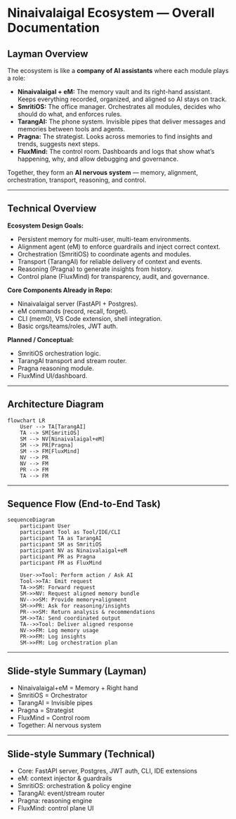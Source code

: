 # Ninaivalaigal Ecosystem — Overall Documentation

## Layman Overview
The ecosystem is like a **company of AI assistants** where each module plays a role:

- **Ninaivalaigal + eM:** The memory vault and its right-hand assistant. Keeps everything recorded, organized, and aligned so AI stays on track.  
- **SmritiOS:** The office manager. Orchestrates all modules, decides who should do what, and enforces rules.  
- **TarangAI:** The phone system. Invisible pipes that deliver messages and memories between tools and agents.  
- **Pragna:** The strategist. Looks across memories to find insights and trends, suggests next steps.  
- **FluxMind:** The control room. Dashboards and logs that show what’s happening, why, and allow debugging and governance.  

Together, they form an **AI nervous system** — memory, alignment, orchestration, transport, reasoning, and control.

---

## Technical Overview
**Ecosystem Design Goals:**  
- Persistent memory for multi-user, multi-team environments.  
- Alignment agent (eM) to enforce guardrails and inject correct context.  
- Orchestration (SmritiOS) to coordinate agents and modules.  
- Transport (TarangAI) for reliable delivery of context and events.  
- Reasoning (Pragna) to generate insights from history.  
- Control plane (FluxMind) for transparency, audit, and governance.  

**Core Components Already in Repo:**  
- Ninaivalaigal server (FastAPI + Postgres).  
- eM commands (record, recall, forget).  
- CLI (mem0), VS Code extension, shell integration.  
- Basic orgs/teams/roles, JWT auth.  

**Planned / Conceptual:**  
- SmritiOS orchestration logic.  
- TarangAI transport and stream router.  
- Pragna reasoning module.  
- FluxMind UI/dashboard.

---

## Architecture Diagram
```mermaid
flowchart LR
    User --> TA[TarangAI]
    TA --> SM[SmritiOS]
    SM --> NV[Ninaivalaigal+eM]
    SM --> PR[Pragna]
    SM --> FM[FluxMind]
    NV --> PR
    NV --> FM
    PR --> FM
    TA --> FM
```

---

## Sequence Flow (End-to-End Task)
```mermaid
sequenceDiagram
    participant User
    participant Tool as Tool/IDE/CLI
    participant TA as TarangAI
    participant SM as SmritiOS
    participant NV as Ninaivalaigal+eM
    participant PR as Pragna
    participant FM as FluxMind

    User->>Tool: Perform action / Ask AI
    Tool->>TA: Emit request
    TA->>SM: Forward request
    SM->>NV: Request aligned memory bundle
    NV-->>SM: Provide memory+alignment
    SM->>PR: Ask for reasoning/insights
    PR-->>SM: Return analysis & recommendations
    SM->>TA: Send coordinated output
    TA-->>Tool: Deliver aligned response
    NV->>FM: Log memory usage
    PR->>FM: Log insights
    SM->>FM: Log orchestration plan
```

---

## Slide-style Summary (Layman)
- Ninaivalaigal+eM = Memory + Right hand  
- SmritiOS = Orchestrator  
- TarangAI = Invisible pipes  
- Pragna = Strategist  
- FluxMind = Control room  
- Together: AI nervous system  

---

## Slide-style Summary (Technical)
- Core: FastAPI server, Postgres, JWT auth, CLI, IDE extensions  
- eM: context injector & guardrails  
- SmritiOS: orchestration & policy engine  
- TarangAI: event/stream router  
- Pragna: reasoning engine  
- FluxMind: control plane UI  
